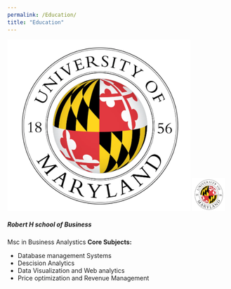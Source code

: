 ```yaml
---
permalink: /Education/
title: "Education"
---
```


![UMD logo](/assets/images/UMD.png)
<img src="/assets/images/UMD.png" alt="UMD logo" width="75" height="75">
##### Robert H school of Business
 Msc in Business Analystics
 **Core Subjects:** 
 - Database management Systems
 - Descision Analytics
 - Data Visualization and Web analytics
 - Price optimization and Revenue Management
